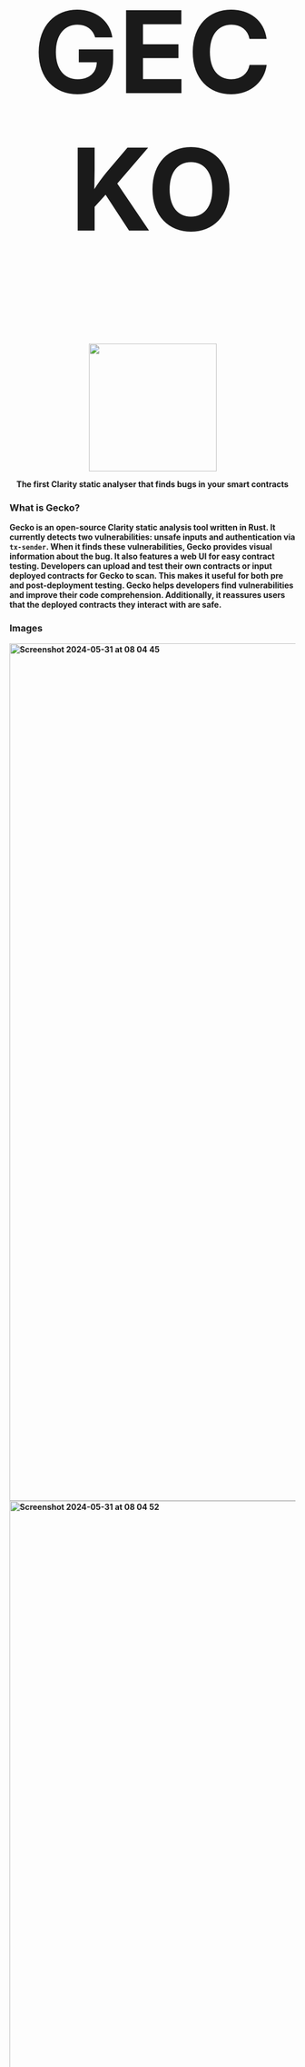 <h1 align="center" style="font-size: 200px;">
  <strong>GECKO</strong>
</h1>
<p align="center">
    <br />
        <img src="https://github.com/Gecko-Security/Gecko-Clarity/assets/22000925/273f6ecc-8cb1-4d73-88d1-320513053c69" width="225" alt=""/></a>
    <br />
</p>

<p align="center"><strong>The first Clarity static analyser that finds bugs in your smart contracts


### What is Gecko?
Gecko is an open-source Clarity static analysis tool written in Rust. It currently detects two vulnerabilities: unsafe inputs and authentication via `tx-sender`. When it finds these vulnerabilities, Gecko provides visual information about the bug. It also features a web UI for easy contract testing. Developers can upload and test their own contracts or input deployed contracts for Gecko to scan. This makes it useful for both pre and post-deployment testing. Gecko helps developers find vulnerabilities and improve their code comprehension. Additionally, it reassures users that the deployed contracts they interact with are safe.

### Images
<img width="1510" alt="Screenshot 2024-05-31 at 08 04 45" src="https://github.com/Gecko-Security/Gecko-Clarity/assets/22000925/7b66a7f0-8017-4e7c-93a7-4c3eadb07cb9">
<img width="1508" alt="Screenshot 2024-05-31 at 08 04 52" src="https://github.com/Gecko-Security/Gecko-Clarity/assets/22000925/f2a983a0-67a5-4a57-905b-42a764142673">
<img width="1510" alt="Screenshot 2024-05-31 at 08 05 19" src="https://github.com/Gecko-Security/Gecko-Clarity/assets/22000925/de7d1ea6-1e00-4875-9f02-7efbaed65592">
<img width="1509" alt="Screenshot 2024-05-31 at 08 05 29" src="https://github.com/Gecko-Security/Gecko-Clarity/assets/22000925/9b81344e-758b-4c5c-a2d1-dd178d0d7796">
<img width="1512" alt="Screenshot 2024-05-31 at 07 45 39" src="https://github.com/Gecko-Security/Gecko-Clarity/assets/22000925/f2a17c7f-0487-430f-a6e9-338fd1cf86c4">
<img width="1512" alt="Screenshot 2024-05-31 at 07 45 58" src="https://github.com/Gecko-Security/Gecko-Clarity/assets/22000925/f635405e-01e6-4188-923c-610ebf5d1ace">


- [Demo (finding vulnearbility in previous zest-protocol contract)](https://youtu.be/1UTiEWyAK4Q)
- [Deck](https://www.canva.com/design/DAGGzprfItY/EBvcoKtM9bMAdMIbDPgFkQ/edit?utm_content=DAGGzprfItY&utm_campaign=designshare&utm_medium=link2&utm_source=sharebutton)


### Features
Currently Gecko only supports checking for unsafe inputs and for vulnearbilities that occur when `tx-sender` is used for authentication. These were chosen as they were the most common vulnearbilities that can be found in clarity contracts see this [report](https://www.coinfabrik.com/blog/tx-sender-in-clarity-smart-contracts-is-not-adviced/). The full list of vulnerabilities that will be added can be found [here](https://github.com/Gecko-Security/Gecko-Clarity/tree/main?tab=readme-ov-file#vulnerability-detectors). 

### How Gecko's Static Analysis Works
1. We parse the Clarity code into a structure that Gecko can understand, this is called an Abstract Syntax Tree (AST). It represents the hierarchical structure of the code. We use the [Clarity Contract Analysis Crate](https://docs.rs/stacks-codec/latest/stacks_codec/clarity/vm/analysis/types/struct.ContractAnalysis.html), which converts Clarity code into an AST and other metadata. This is the main entrypoint for Gecko.
2. We then define a struct called [Gecko](https://github.com/Gecko-Security/Gecko-Clarity/blob/main/static/static/src/main.rs#L52), which implements the [`ast_visitor`](https://doc.rust-lang.org/stable/nightly-rustc/rustc_ast/visit/trait.Visitor.html) crate used to traverse each node and understand the behavior of the code.
3. Taint analysis is used to track the flow of potentially unsafe data through the program and locate bugs and vulnearbilities. This involves defining the vulnearbility detectors as invariants and tracking the data to ensure it is properly checked or sanitized.
4. As Gecko traverses the tree it propagates this taint to other nodes that depend on these.
5. Once the traversal is complete messages are displayed about issues found including the location of the bug in source.

<p align="center">
    <br />
        <img src="https://github.com/Gecko-Security/Gecko-Clarity/assets/22000925/05d5d059-2e65-448e-b154-9818a72b3408" width="800" alt=""/></a>
    <br />
</p>

_Gecko Technical Architecture_


<p align="center">
    <br />
        <img src="https://github.com/Gecko-Security/Gecko-Clarity/assets/22000925/b651810b-6db5-457c-88d1-7ee5feb6dc01" width="800" alt=""/></a>
    <br />
</p>

_Example of a traversal of AST_


###  Vulnerability Detectors
The following is a table of vulnearbility detectors supported by Gecko and future detectors that will be added when as the AST is impoved and dynamic analysis such as fuzzing is added. 

The aim is to create a set of real-life vulnearbilities and examples that will not only serve as a robust development template but also help identify good and bad parctices in Clarity contract development. Contibution of adding new vulnearbilities or examples is welcome. 


| ✔️  | Vulnerability                                                                              | Example/Description                                                                                                                                                                                                                                                                                                                                                                                             |
| --- | ------------------------------------------------------------------------------------------ | --------------------------------------------------------------------------------------------------------------------------------------------------------------------------------------------------------------------------------------------------------------------------------------------------------------------------------------------------------------------------------------------------------------- |
| ✔️  | authentication via `tx-sender`                                                             | [Report](https://www.coinfabrik.com/blog/tx-sender-in-clarity-smart-contracts-is-not-adviced/) , Example: [Arkadiko](https://github.com/arkadiko-dao/arkadiko/blob/cbb0ed52fd06780f3d167e94138a6ad51b44cc44/clarity/contracts/wstx-token.clar#L55)                                                                                                                                                              |
| ✔️  | untrusted actions on Stacks wallets (`stx-burn?`, `stx-transfer?`)                         |                                                                                                                                                                                                                                                                                                                                                                                                                 |
|     | untrusted actions on fungible tokens (`ft-burn?`, `ft-mint?`, `ft-transfer?`)              |                                                                                                                                                                                                                                                                                                                                                                                                                 |
|     | untrusted actions on non-fungible tokens (`nft-burn?`, `nft-mint?`, `nft-transfer?`)       |                                                                                                                                                                                                                                                                                                                                                                                                                 |
|     | untrusted actions on persisted data (`map-delete?`, `map-insert?`, `map-set?`, `var-set?`) |                                                                                                                                                                                                                                                                                                                                                                                                                 |
|     | calls to private functions                                                                 |                                                                                                                                                                                                                                                                                                                                                                                                                 |
|     | return values                                                                              |                                                                                                                                                                                                                                                                                                                                                                                                                 |
|     | dynamic contract calls (through traits)                                                    |                                                                                                                                                                                                                                                                                                                                                                                                                 |
|     | block time assumption broken on nakamoto release                                           | Farming and stacking core contracts assume block time for the calculation of epoch lengths. However, this assumption is expected to be modified in the next Stacks upgrade (Nakamoto Release), which will reduce block time.                                                                                                                                                                                    |
|     | rounding errors                                                                            |                                                                                                                                                                                                                                                                                                                                                                                                                 |
|     | panicking on possible error                                                                | Using `unwrap-panic` results in the transaction being finished because of a runtime error when the provided value is an error or a none. The runtime error does not allow the caller to handle that error and act in response. Example: [Zest Protocol](https://github.com/Zest-Protocol/zest-contracts/blob/dae42d8d6aa4710cab95bd44717a9dda40f2bd2e/onchain/contracts/borrow/vaults/pool-0-reserve.clar#L225) |
|     | `as-contract` call to unverified principal                                                 | Enclosing a contract call in an `as-contract` expression makes this internal call to be made on behalf of the caller contract. In the example the `tx-sender` value is changed to this caller contract. Example: [Zest Protocol](https://github.com/Zest-Protocol/zest-contracts/blob/dae42d8d6aa4710cab95bd44717a9dda40f2bd2e/onchain/contracts/borrow/vaults/pool-0-reserve.clar#L1074)                       |
|     | signature replay in oracle                                                                 | Example shows oracle prices are updated with a multi-signature scheme. However, besides validating the signature's content and verifying the signer, the function does not check whether the signatures were already used. Example: [Arkadiko](https://github.com/arkadiko-dao/arkadiko/blob/cbb0ed52fd06780f3d167e94138a6ad51b44cc44/clarity/contracts/arkadiko-oracle-v2-2.clar#L96)                          |
|     | race condition                                                                             | Example shows the interaction between the burning of USDA tokens and the subsequent adjustment of the fragments-per-token variable in the liquidity contract results in lost rewards for the users. Example: [Arkadiko](https://github.com/arkadiko-dao/arkadiko/blob/cbb0ed52fd06780f3d167e94138a6ad51b44cc44/clarity/contracts/vaults-v2/arkadiko-vaults-pool-liq-v1-1.clar#L240)                             |
|     | free front-running                                                                         | Example shows fees are charged when minting USDA through `open-vault()` or `update-vault()`, if the user adds collateral to the vault. The minting fee is set in the function `set-mint-fee()`. Example: [Arkadiko](https://github.com/arkadiko-dao/arkadiko/blob/cbb0ed52fd06780f3d167e94138a6ad51b44cc44/clarity/contracts/vaults-v2/arkadiko-vaults-operations-v1-1.clar#L73)                                |
